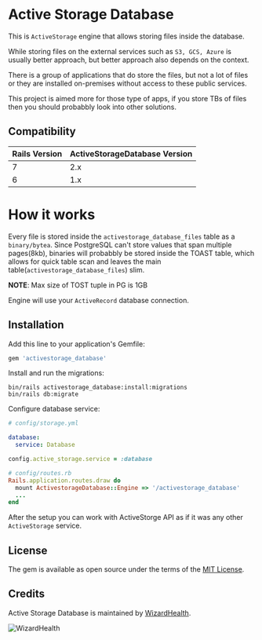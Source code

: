 # Active Storage Database

This is `ActiveStorage` engine that allows storing files inside the database.

While storing files on the external services such as `S3, GCS, Azure` is usually better approach, but better approach also
depends on the context.

There is a group of applications that do store the files, but not a lot of files or they are installed on-premises without
access to these public services.

This project is aimed more for those type of apps, if you store TBs of files then you should probabbly look into other solutions.

## Compatibility

Rails Version | ActiveStorageDatabase Version
--------------|-----------------------------
7             | 2.x
6             | 1.x


# How it works

Every file is stored inside the `activestorage_database_files` table as a `binary/bytea`.
Since PostgreSQL can't store values that span multiple pages(8kb), binaries will probabbly be stored inside the TOAST table,
which allows for quick table scan and leaves the main table(`activestorage_database_files`) slim.

**NOTE**: Max size of TOST tuple in PG is 1GB


Engine will use your `ActiveRecord` database connection.


## Installation
Add this line to your application's Gemfile:

```ruby
gem 'activestorage_database'
```

Install and run the migrations:
```
bin/rails activestorage_database:install:migrations
bin/rails db:migrate
```

Configure database service:
```yml
# config/storage.yml

database:
  service: Database
```

```ruby
config.active_storage.service = :database
```

```ruby
# config/routes.rb
Rails.application.routes.draw do
  mount ActivestorageDatabase::Engine => '/activestorage_database'
  ...
end
```


After the setup you can work with ActiveStorge API as if it was any other `ActiveStorage` service.


## License
The gem is available as open source under the terms of the [MIT License](https://opensource.org/licenses/MIT).

## Credits

Active Storage Database is maintained by [WizardHealth](https://www.wizardhealth.co/?lang=en).

![WizardHealth](https://user-images.githubusercontent.com/7427365/154649023-593527d2-964e-4ea0-b752-6e88242c60f0.png)


